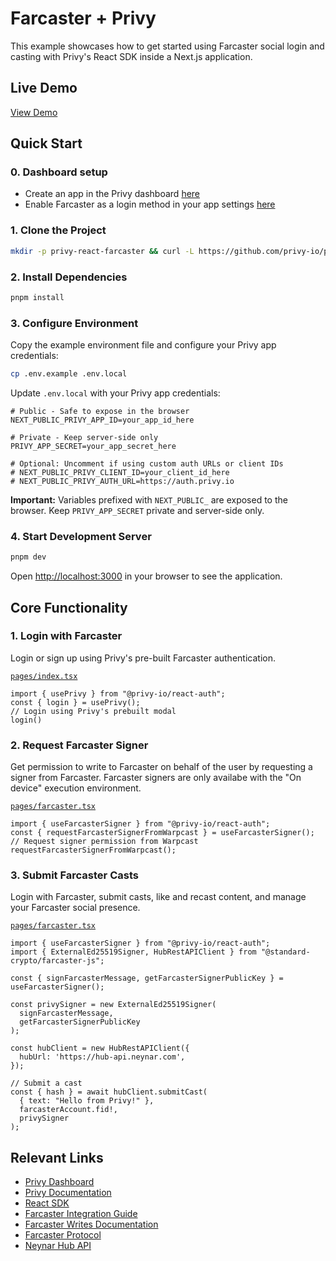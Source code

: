 # Farcaster + Privy

This example showcases how to get started using Farcaster social login and casting with Privy's React SDK inside a Next.js application.

## Live Demo

[View Demo]({{DEPLOY_URL}})

## Quick Start

### 0. Dashboard setup
- Create an app in the Privy dashboard [here](https://dashboard.privy.io/)
- Enable Farcaster as a login method in your app settings [here](https://docs.privy.io/guide/react/recipes/misc/farcaster)

### 1. Clone the Project

```bash
mkdir -p privy-react-farcaster && curl -L https://github.com/privy-io/privy-examples/archive/main.tar.gz | tar -xz --strip=3 -C privy-react-farcaster privy-examples-main/examples/privy-react-farcaster && cd privy-react-farcaster
```

### 2. Install Dependencies

```bash
pnpm install
```

### 3. Configure Environment

Copy the example environment file and configure your Privy app credentials:

```bash
cp .env.example .env.local
```

Update `.env.local` with your Privy app credentials:

```env
# Public - Safe to expose in the browser
NEXT_PUBLIC_PRIVY_APP_ID=your_app_id_here

# Private - Keep server-side only
PRIVY_APP_SECRET=your_app_secret_here

# Optional: Uncomment if using custom auth URLs or client IDs
# NEXT_PUBLIC_PRIVY_CLIENT_ID=your_client_id_here
# NEXT_PUBLIC_PRIVY_AUTH_URL=https://auth.privy.io
```

**Important:** Variables prefixed with `NEXT_PUBLIC_` are exposed to the browser. Keep `PRIVY_APP_SECRET` private and server-side only.

### 4. Start Development Server

```bash
pnpm dev
```

Open [http://localhost:3000](http://localhost:3000) in your browser to see the application.

## Core Functionality

### 1. Login with Farcaster

Login or sign up using Privy's pre-built Farcaster authentication.

[`pages/index.tsx`](./pages/index.tsx)
```tsx
import { usePrivy } from "@privy-io/react-auth"; 
const { login } = usePrivy();
// Login using Privy's prebuilt modal
login()
```

### 2. Request Farcaster Signer

Get permission to write to Farcaster on behalf of the user by requesting a signer from Farcaster. Farcaster signers are only availabe with the "On device" execution environment.

[`pages/farcaster.tsx`](./pages/farcaster.tsx)
```tsx
import { useFarcasterSigner } from "@privy-io/react-auth";
const { requestFarcasterSignerFromWarpcast } = useFarcasterSigner();
// Request signer permission from Warpcast
requestFarcasterSignerFromWarpcast();
```

### 3. Submit Farcaster Casts

Login with Farcaster, submit casts, like and recast content, and manage your Farcaster social presence.

[`pages/farcaster.tsx`](./pages/farcaster.tsx)
```tsx
import { useFarcasterSigner } from "@privy-io/react-auth";
import { ExternalEd25519Signer, HubRestAPIClient } from "@standard-crypto/farcaster-js";

const { signFarcasterMessage, getFarcasterSignerPublicKey } = useFarcasterSigner();

const privySigner = new ExternalEd25519Signer(
  signFarcasterMessage,
  getFarcasterSignerPublicKey
);

const hubClient = new HubRestAPIClient({
  hubUrl: 'https://hub-api.neynar.com',
});

// Submit a cast
const { hash } = await hubClient.submitCast(
  { text: "Hello from Privy!" },
  farcasterAccount.fid!,
  privySigner
);
```

## Relevant Links

- [Privy Dashboard](https://dashboard.privy.io)
- [Privy Documentation](https://docs.privy.io)
- [React SDK](https://www.npmjs.com/package/@privy-io/react-auth)
- [Farcaster Integration Guide](https://docs.privy.io/guide/react/recipes/misc/farcaster)
- [Farcaster Writes Documentation](https://docs.privy.io/guide/react/recipes/misc/farcaster-writes)
- [Farcaster Protocol](https://docs.farcaster.xyz/)
- [Neynar Hub API](https://docs.neynar.com/)